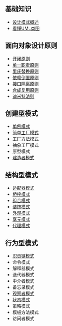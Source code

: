 ## 基础知识

- [设计模式概述](./设计模式概述.md)
- [看懂UML类图](./看懂UML类图.md)



## 面向对象设计原则

- [开闭原则](./开闭原则.md)
- [单一职责原则](./单一职责原则.md)
- [里氏替换原则](./里氏替换原则.md)
- [依赖倒置原则](./依赖倒置原则.md)
- [接口隔离原则](./接口隔离原则.md)
- [合成复用原则](./合成复用原则.md)
- [迪米特法则](./迪米特法则.md)



## 创建型模式

- [单例模式](./单例模式.md)
- [简单工厂模式](./简单工厂模式.md)
- [工厂方法模式](./工厂方法模式.md)
- 抽象工厂模式
- 原型模式
- [建造者模式](./建造者模式.md)



## 结构型模式

- [适配器模式](./适配器模式.md)
- [桥接模式](./桥接模式.md)
- [组合模式](./组合模式.md)
- [装饰模式](./装饰模式.md)
- [外观模式](./外观模式.md)
- [享元模式](./享元模式.md)
- [代理模式](./代理模式.md)



## 行为型模式

- [职责链模式](./职责链模式.md)
- 命令模式
- 解释器模式
- 迭代器模式
- 中介者模式
- 备忘录模式
- [观察者模式](./观察者模式.md)
- [状态模式](./状态模式.md)
- 策略模式
- 模板方法模式
- 访问者模式













